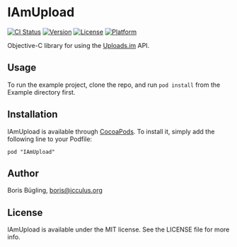 # IAmUpload

[![CI Status](http://img.shields.io/travis/neonichu/IAmUpload.svg?style=flat)](https://travis-ci.org/neonichu/IAmUpload)
[![Version](https://img.shields.io/cocoapods/v/IAmUpload.svg?style=flat)](http://cocoadocs.org/docsets/IAmUpload)
[![License](https://img.shields.io/cocoapods/l/IAmUpload.svg?style=flat)](http://cocoadocs.org/docsets/IAmUpload)
[![Platform](https://img.shields.io/cocoapods/p/IAmUpload.svg?style=flat)](http://cocoadocs.org/docsets/IAmUpload)

Objective-C library for using the [Uploads.im](http://uploads.im/apidocs) API.

## Usage

To run the example project, clone the repo, and run `pod install` from the Example directory first.

## Installation

IAmUpload is available through [CocoaPods](http://cocoapods.org). To install
it, simply add the following line to your Podfile:

    pod "IAmUpload"

## Author

Boris Bügling, boris@icculus.org

## License

IAmUpload is available under the MIT license. See the LICENSE file for more info.

